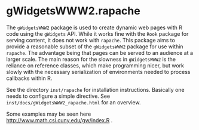gWidgetsWWW2.rapache
====================

The `gWidgetsWWW2` package is used to create dynamic web pages with R code using the `gWidgets` API. While it works fine with the `Rook` package for serving content, it does not work with `rapache`. This package aims to provide a reasonable subset of the `gWidgetsWWW2` package for use within `rapache`. The advantage being that pages can be served to an audience at a larger scale. The main reason for the slowness in `gWidgetsWWW2` is the reliance on reference classes, which make programming nicer, but work slowly with the necessary serialization of environments needed to process callbacks within R.


See the directory `inst/rapache` for installation instructions. Basically one needs to configure a simple directive. See `inst/docs/gWidgetsWWW2_rapache.html` for an overview.


Some examples may be seen here http://www.math.csi.cuny.edu/gw/index.R .
